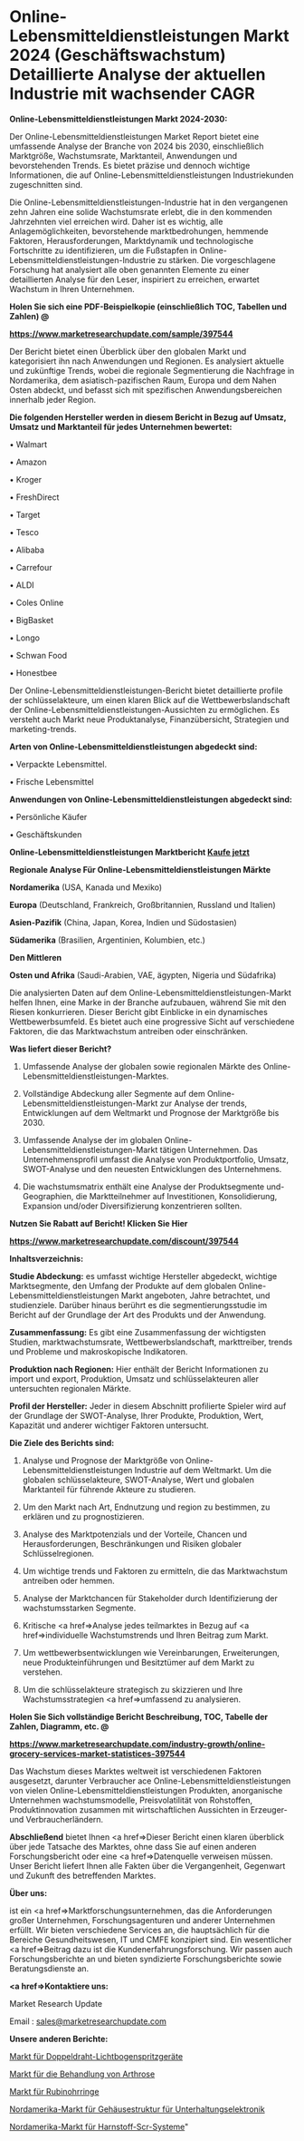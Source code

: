 # Online-Lebensmitteldienstleistungen Markt 2024 (Geschäftswachstum) Detaillierte Analyse der aktuellen Industrie mit wachsender CAGR

<strong>Online-Lebensmitteldienstleistungen Markt 2024-2030:</strong>

Der Online-Lebensmitteldienstleistungen Market Report bietet eine umfassende Analyse der Branche von 2024 bis 2030, einschließlich Marktgröße, Wachstumsrate, Marktanteil, Anwendungen und bevorstehenden Trends. Es bietet präzise und dennoch wichtige Informationen, die auf Online-Lebensmitteldienstleistungen Industriekunden zugeschnitten sind.

Die Online-Lebensmitteldienstleistungen-Industrie hat in den vergangenen zehn Jahren eine solide Wachstumsrate erlebt, die in den kommenden Jahrzehnten viel erreichen wird. Daher ist es wichtig, alle Anlagemöglichkeiten, bevorstehende marktbedrohungen, hemmende Faktoren, Herausforderungen, Marktdynamik und technologische Fortschritte zu identifizieren, um die Fußstapfen in Online-Lebensmitteldienstleistungen-Industrie zu stärken. Die vorgeschlagene Forschung hat analysiert alle oben genannten Elemente zu einer detaillierten Analyse für den Leser, inspiriert zu erreichen, erwartet Wachstum in Ihren Unternehmen.



<strong>Holen Sie sich eine PDF-Beispielkopie (einschließlich TOC, Tabellen und Zahlen) @
</strong>

<strong><a href=https://www.marketresearchupdate.com/sample/397544>

<strong>https://www.marketresearchupdate.com/sample/397544</u></font></a></strong></strong>

Der Bericht bietet einen Überblick über den globalen Markt und kategorisiert ihn nach Anwendungen und Regionen. Es analysiert aktuelle und zukünftige Trends, wobei die regionale Segmentierung die Nachfrage in Nordamerika, dem asiatisch-pazifischen Raum, Europa und dem Nahen Osten abdeckt, und befasst sich mit spezifischen Anwendungsbereichen innerhalb jeder Region.



<strong>Die folgenden Hersteller werden in diesem Bericht in Bezug auf Umsatz, Umsatz und Marktanteil für jedes Unternehmen bewertet:</strong>

• Walmart

• Amazon

• Kroger

• FreshDirect

• Target

• Tesco

• Alibaba

• Carrefour

• ALDI

• Coles Online

• BigBasket

• Longo

• Schwan Food

• Honestbee

Der Online-Lebensmitteldienstleistungen-Bericht bietet detaillierte profile der schlüsselakteure, um einen klaren Blick auf die Wettbewerbslandschaft der Online-Lebensmitteldienstleistungen-Aussichten zu ermöglichen. Es versteht auch Markt neue Produktanalyse, Finanzübersicht, Strategien und marketing-trends.



<strong>Arten von Online-Lebensmitteldienstleistungen abgedeckt sind:</strong>

• Verpackte Lebensmittel.

• Frische Lebensmittel



<strong>Anwendungen von Online-Lebensmitteldienstleistungen abgedeckt sind:</strong>

• Persönliche Käufer

• Geschäftskunden



<strong>Online-Lebensmitteldienstleistungen Marktbericht <a href=https://www.marketresearchupdate.com/buynow/397544>Kaufe jetzt</a></strong>



<strong>Regionale Analyse Für Online-Lebensmitteldienstleistungen Märkte</strong>



<strong>Nordamerika</strong> (USA, Kanada und Mexiko)



<strong>Europa</strong> (Deutschland, Frankreich, Großbritannien, Russland und Italien)



<strong>Asien-Pazifik</strong> (China, Japan, Korea, Indien und Südostasien)



<strong>Südamerika</strong> (Brasilien, Argentinien, Kolumbien, etc.)



<strong>Den Mittleren</strong> 

<strong>Osten und Afrika</strong> (Saudi-Arabien, VAE, ägypten, Nigeria und Südafrika)

Die analysierten Daten auf dem Online-Lebensmitteldienstleistungen-Markt helfen Ihnen, eine Marke in der Branche aufzubauen, während Sie mit den Riesen konkurrieren. Dieser Bericht gibt Einblicke in ein dynamisches Wettbewerbsumfeld. Es bietet auch eine progressive Sicht auf verschiedene Faktoren, die das Marktwachstum antreiben oder einschränken.



<strong>Was liefert dieser Bericht?</strong>

1. Umfassende Analyse der globalen sowie regionalen Märkte des Online-Lebensmitteldienstleistungen-Marktes.

2. Vollständige Abdeckung aller Segmente auf dem Online-Lebensmitteldienstleistungen-Markt zur Analyse der trends, Entwicklungen auf dem Weltmarkt und Prognose der Marktgröße bis 2030.

3. Umfassende Analyse der im globalen Online-Lebensmitteldienstleistungen-Markt tätigen Unternehmen. Das Unternehmensprofil umfasst die Analyse von Produktportfolio, Umsatz, SWOT-Analyse und den neuesten Entwicklungen des Unternehmens.

4. Die wachstumsmatrix enthält eine Analyse der Produktsegmente und-Geographien, die Marktteilnehmer auf Investitionen, Konsolidierung, Expansion und/oder Diversifizierung konzentrieren sollten.



<strong>Nutzen Sie Rabatt auf Bericht! Klicken Sie Hier
</strong>

<strong><a href=https://www.marketresearchupdate.com/discount/397544>https://www.marketresearchupdate.com/discount/397544</b></u></font></strong></a>



<strong>Inhaltsverzeichnis:</strong>



<strong>Studie Abdeckung:</strong> es umfasst wichtige Hersteller abgedeckt, wichtige Marktsegmente, den Umfang der Produkte auf dem globalen Online-Lebensmitteldienstleistungen Markt angeboten, Jahre betrachtet, und studienziele. Darüber hinaus berührt es die segmentierungsstudie im Bericht auf der Grundlage der Art des Produkts und der Anwendung.



<strong>Zusammenfassung:</strong> Es gibt eine Zusammenfassung der wichtigsten Studien, marktwachstumsrate, Wettbewerbslandschaft, markttreiber, trends und Probleme und makroskopische Indikatoren.



<strong>Produktion nach Regionen:</strong> Hier enthält der Bericht Informationen zu import und export, Produktion, Umsatz und schlüsselakteuren aller untersuchten regionalen Märkte.



<strong>Profil der Hersteller:</strong> Jeder in diesem Abschnitt profilierte Spieler wird auf der Grundlage der SWOT-Analyse, Ihrer Produkte, Produktion, Wert, Kapazität und anderer wichtiger Faktoren untersucht.



<strong>Die Ziele des Berichts sind:</strong>

1) Analyse und Prognose der Marktgröße von Online-Lebensmitteldienstleistungen Industrie auf dem Weltmarkt.
Um die globalen schlüsselakteure, SWOT-Analyse, Wert und globalen Marktanteil für führende Akteure zu studieren.

2) Um den Markt nach Art, Endnutzung und region zu bestimmen, zu erklären und zu prognostizieren.

3) Analyse des Marktpotenzials und der Vorteile, Chancen und Herausforderungen, Beschränkungen und Risiken globaler Schlüsselregionen.

4) Um wichtige trends und Faktoren zu ermitteln, die das Marktwachstum antreiben oder hemmen.

5) Analyse der Marktchancen für Stakeholder durch Identifizierung der wachstumsstarken Segmente.

6) Kritische <a href=>Analyse</a> jedes teilmarktes in Bezug auf <a href=>individuelle</a> Wachstumstrends und Ihren Beitrag zum Markt.

7) Um wettbewerbsentwicklungen wie Vereinbarungen, Erweiterungen, neue Produkteinführungen und Besitztümer auf dem Markt zu verstehen.

8) Um die schlüsselakteure strategisch zu skizzieren und Ihre Wachstumsstrategien <a href=>umfassend</a> zu analysieren.



<strong>Holen Sie Sich vollständige Bericht Beschreibung, TOC, Tabelle der Zahlen, Diagramm, etc. @ </strong>

<strong><a href=https://www.marketresearchupdate.com/industry-growth/online-grocery-services-market-statistices-397544>https://www.marketresearchupdate.com/industry-growth/online-grocery-services-market-statistices-397544</a></font></strong>

Das Wachstum dieses Marktes weltweit ist verschiedenen Faktoren ausgesetzt, darunter Verbraucher ace Online-Lebensmitteldienstleistungen von vielen Online-Lebensmitteldienstleistungen Produkten, anorganische Unternehmen wachstumsmodelle, Preisvolatilität von Rohstoffen, Produktinnovation zusammen mit wirtschaftlichen Aussichten in Erzeuger-und Verbraucherländern.



<strong>Abschließend</strong> bietet Ihnen <a href=>Dieser</a> Bericht einen klaren überblick über jede Tatsache des Marktes, ohne dass Sie auf einen anderen Forschungsbericht oder eine <a href=>Datenquelle</a> verweisen müssen. Unser Bericht liefert Ihnen alle Fakten über die Vergangenheit, Gegenwart und Zukunft des betreffenden Marktes.



<strong>Über uns:</strong>

 ist ein <a href=>Marktfors</a>chungsunternehmen, das die Anforderungen großer Unternehmen, Forschungsagenturen und anderer Unternehmen erfüllt. Wir bieten verschiedene Services an, die hauptsächlich für die Bereiche Gesundheitswesen, IT und CMFE konzipiert sind. Ein wesentlicher <a href=>Beitrag</a> dazu ist die Kundenerfahrungsforschung. Wir passen auch Forschungsberichte an und bieten syndizierte Forschungsberichte sowie Beratungsdienste an.



<strong><a href=>Kontaktiere uns:</a></strong>

Market Research Update

Email : sales@marketresearchupdate.com



<strong>Unsere anderen Berichte:</strong>

<a href=https://www.linkedin.com/pulse/twin-wire-arc-spray-equipment-market-research>Markt für Doppeldraht-Lichtbogenspritzgeräte</a>

<a href=https://www.linkedin.com/pulse/osteoarthritis-treatment-market-size-trends>Markt für die Behandlung von Arthrose</a>

<a href=https://www.linkedin.com/pulse/ruby-earrings-market-2023-remarking-enormous>Markt für Rubinohrringe</a>

<a href=https://www.linkedin.com/pulse/north-america-consumer-electronics-cases-structure-market>Nordamerika-Markt für Gehäusestruktur für Unterhaltungselektronik</a>

<a href=https://www.linkedin.com/pulse/north-america-urea-scr-system-market-2023-brief-mzvaf/>Nordamerika-Markt für Harnstoff-Scr-Systeme</a>"
